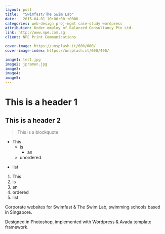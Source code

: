 ```yaml
---
layout: post
title:  "Swimfast/The Swim Lab"
date:   2015-04-01 10:00:00 +0800
categories: web-design proj-mgmt case-study wordpress
attribution: Under employ of Balanced Consultancy Pte Ltd.
link: http://www.npe.com.sg
client: NPE Print Communications

cover-image: https://unsplash.it/600/600/
cover-image-index: https://unsplash.it/600/400/

image1: test.jpg
image2: jpramen.jpg
image3:
image4:
image5:
---
```



This is a header 1
==================

This is a header 2
------------------

> This is a blockquote

* This
  + is
    - an
  + unordered
- list

1. This
2. is
3. an
4. ordered
5. list

Corporate websites for Swimfast & The Swim Lab, swimming schools based in Singapore.

Designed in Photoshop, implemented with Wordpress & Avada template framework.